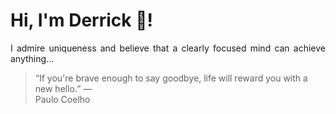 # Hi, I'm Derrick 👋!
<p align="justify">I admire uniqueness and believe that a clearly focused mind can achieve anything...</p> 
<!-- #quote-start -->
<blockquote>&ldquo;If you're brave enough to say goodbye, life will reward you with a new hello.&rdquo; &mdash; <footer>Paulo Coelho</footer></blockquote>
<!-- #quote-end -->
